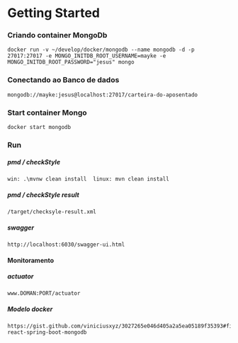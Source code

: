 # Getting Started

### Criando container MongoDb
```
docker run -v ~/develop/docker/mongodb --name mongodb -d -p 27017:27017 -e MONGO_INITDB_ROOT_USERNAME=mayke -e MONGO_INITDB_ROOT_PASSWORD="jesus" mongo
```
### Conectando ao Banco de dados
```
mongodb://mayke:jesus@localhost:27017/carteira-do-aposentado
```

### Start container Mongo
```
docker start mongodb
```
### Run
##### pmd / checkStyle
```
win: .\mvnw clean install  linux: mvn clean install
```
##### pmd / checkStyle result
```
/target/checksyle-result.xml
```
##### swagger
```
http://localhost:6030/swagger-ui.html
```
#### Monitoramento
##### actuator
```
www.DOMAN:PORT/actuator
```

##### Modelo docker
```
https://gist.github.com/viniciusxyz/3027265e046d405a2a5ea05189f35393#file-react-spring-boot-mongodb
```